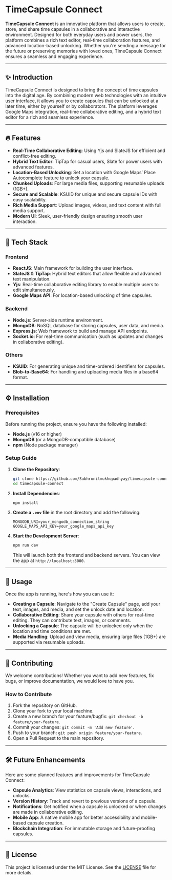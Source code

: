 
# TimeCapsule Connect

**TimeCapsule Connect** is an innovative platform that allows users to create, store, and share time capsules in a collaborative and interactive environment. Designed for both everyday users and power users, the platform combines a rich text editor, real-time collaboration features, and advanced location-based unlocking. Whether you're sending a message for the future or preserving memories with loved ones, TimeCapsule Connect ensures a seamless and engaging experience.

---

## ✨ Introduction

TimeCapsule Connect is designed to bring the concept of time capsules into the digital age. By combining modern web technologies with an intuitive user interface, it allows you to create capsules that can be unlocked at a later time, either by yourself or by collaborators. The platform leverages Google Maps integration, real-time collaborative editing, and a hybrid text editor for a rich and seamless experience.

---

## 🔥 Features

- **Real-Time Collaborative Editing**: Using Yjs and SlateJS for efficient and conflict-free editing.
- **Hybrid Text Editor**: TipTap for casual users, Slate for power users with advanced features.
- **Location-Based Unlocking**: Set a location with Google Maps’ Place Autocomplete feature to unlock your capsule.
- **Chunked Uploads**: For large media files, supporting resumable uploads (1GB+).
- **Secure and Scalable**: KSUID for unique and secure capsule IDs with easy scalability.
- **Rich Media Support**: Upload images, videos, and text content with full media support.
- **Modern UI**: Sleek, user-friendly design ensuring smooth user interaction.

---

## 🧰 Tech Stack

### **Frontend**

- **ReactJS**: Main framework for building the user interface.
- **SlateJS** & **TipTap**: Hybrid text editors that allow flexible and advanced text manipulation.
- **Yjs**: Real-time collaborative editing library to enable multiple users to edit simultaneously.
- **Google Maps API**: For location-based unlocking of time capsules.

### **Backend**

- **Node.js**: Server-side runtime environment.
- **MongoDB**: NoSQL database for storing capsules, user data, and media.
- **Express.js**: Web framework to build and manage API endpoints.
- **Socket.io**: For real-time communication (such as updates and changes in collaborative editing).

### **Others**

- **KSUID**: For generating unique and time-ordered identifiers for capsules.
- **Blob-to-Base64**: For handling and uploading media files in a base64 format.

---

## ⚙️ Installation

### **Prerequisites**

Before running the project, ensure you have the following installed:

- **Node.js** (v16 or higher)
- **MongoDB** (or a MongoDB-compatible database)
- **npm** (Node package manager)

### **Setup Guide**

1. **Clone the Repository**:

   ```bash
   git clone https://github.com/Subhronilmukhopadhyay/timecapsule-connect.git
   cd timecapsule-connect
   ```

2. **Install Dependencies**:

   ```bash
   npm install
   ```

3. **Create a `.env` file** in the root directory and add the following:

   ```env
   MONGODB_URI=your_mongodb_connection_string
   GOOGLE_MAPS_API_KEY=your_google_maps_api_key
   ```

4. **Start the Development Server**:

   ```bash
   npm run dev
   ```

   This will launch both the frontend and backend servers. You can view the app at `http://localhost:3000`.

---

## 🚀 Usage

Once the app is running, here's how you can use it:

- **Creating a Capsule**: Navigate to the "Create Capsule" page, add your text, images, and media, and set the unlock date and location.
- **Collaborative Editing**: Share your capsule with others for real-time editing. They can contribute text, images, or comments.
- **Unlocking a Capsule**: The capsule will be unlocked only when the location and time conditions are met.
- **Media Handling**: Upload and view media, ensuring large files (1GB+) are supported via resumable uploads.

---

## 🤝 Contributing

We welcome contributions! Whether you want to add new features, fix bugs, or improve documentation, we would love to have you.

### How to Contribute

1. Fork the repository on GitHub.
2. Clone your fork to your local machine.
3. Create a new branch for your feature/bugfix: `git checkout -b feature/your-feature`.
4. Commit your changes: `git commit -m 'Add new feature'`.
5. Push to your branch: `git push origin feature/your-feature`.
6. Open a Pull Request to the main repository.

---

## 🛠️ Future Enhancements

Here are some planned features and improvements for TimeCapsule Connect:

- **Capsule Analytics**: View statistics on capsule views, interactions, and unlocks.
- **Version History**: Track and revert to previous versions of a capsule.
- **Notifications**: Get notified when a capsule is unlocked or when changes are made in collaborative editing.
- **Mobile App**: A native mobile app for better accessibility and mobile-based capsule creation.
- **Blockchain Integration**: For immutable storage and future-proofing capsules.


---

## 📝 License

This project is licensed under the MIT License. See the [LICENSE](LICENSE) file for more details.
